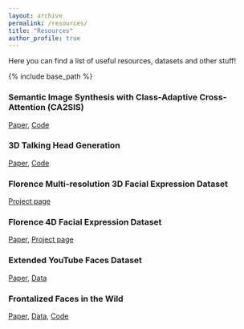 ```yaml
---
layout: archive
permalink: /resources/
title: "Resources"
author_profile: true
---
```


Here you can find a list of useful resources, datasets and other stuff!

{% include base_path %}

### Semantic Image Synthesis with Class-Adaptive Cross-Attention (CA2SIS)
[Paper](https://arxiv.org/pdf/2308.16071.pdf), [Code](https://github.com/TFonta/CA2SIS)

### 3D Talking Head Generation
[Paper](https://arxiv.org/pdf/2306.01415.pdf), [Code](https://github.com/FedeNoce/s2l-s2d)

### Florence Multi-resolution 3D Facial Expression Dataset
[Project page](https://www.micc.unifi.it/resources/datasets/florence-multi-resolution-3d-facial-expression-dataset/)

### Florence 4D Facial Expression Dataset
[Paper](https://ieeexplore.ieee.org/document/10042606), [Project page](http://www.micc.unifi.it/resources/datasets/florence-4d-facial-expression/)

### Extended YouTube Faces Dataset
[Paper](https://www.micc.unifi.it/wp-content/uploads/2019/01/ICPR_2018.pdf), [Data](https://www.micc.unifi.it/resources/datasets/e-ytf/)

### Frontalized Faces in the Wild 
[Paper](https://ieeexplore.ieee.org/stamp/stamp.jsp?arnumber=7899774), [Data](https://www.micc.unifi.it/resources/datasets/frontalized-faces-in-the-wild/), [Code](https://github.com/clferrari/Effective3D-based-frontalization)